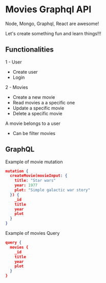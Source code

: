 # Movies Graphql API

Node, Mongo, Graphql, React are awesome!

Let's create something fun and learn things!!!

## Functionalities

1 - User

- Create user
- Login

2 - Movies

- Create a new movie
- Read movies a a specific one
- Update a specific movie
- Delete a specific movie

A movie belongs to a user

- Can be filter movies

## GraphQL

Example of movie mutation

```json
mutation {
  createMovie(movieInput: {
    title: "Star wars"
    year: 1977
    plot: "Simple galactic war story"
  }) {
    _id
    title
    year
    plot
  }
}
```

Example of movies Query

```json
query {
  movies {
    _id
    title
    year
    plot
  }
}
```
